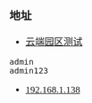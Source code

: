 <span  style="font-family: Simsun,serif; font-size: 17px; ">

### 地址

- [云端园区测试](http://192.168.1.136/index)

~~~
admin
admin123
~~~

- [192.168.1.138](http://192.168.1.138/index)




</span>